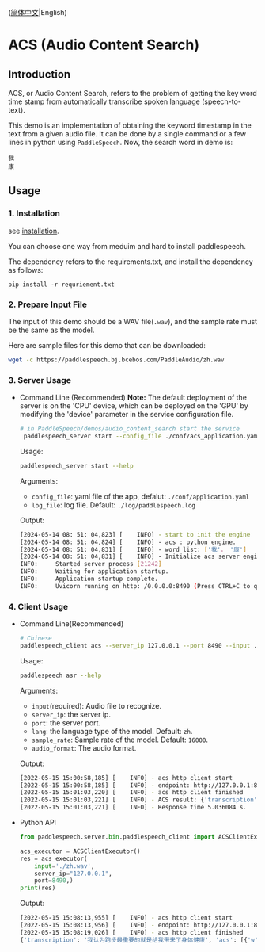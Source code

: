 ([简体中文](./README_cn.md)|English)
# ACS (Audio Content Search)

## Introduction
ACS, or Audio Content Search, refers to the problem of getting the key word time stamp from automatically transcribe spoken language (speech-to-text). 

This demo is an implementation of obtaining the keyword timestamp in the text from a given audio file. It can be done by a single command or a few lines in python using `PaddleSpeech`. 
Now, the search word in demo is:
```
我
康
```
## Usage
### 1. Installation
see [installation](https://github.com/PaddlePaddle/PaddleSpeech/blob/develop/docs/source/install.md).

You can choose one way from meduim and hard to install paddlespeech.

The dependency refers to the requirements.txt, and install the dependency as follows:

```
pip install -r requriement.txt 
```

### 2. Prepare Input File
The input of this demo should be a WAV file(`.wav`), and the sample rate must be the same as the model.

Here are sample files for this demo that can be downloaded:
```bash
wget -c https://paddlespeech.bj.bcebos.com/PaddleAudio/zh.wav
```

### 3. Server Usage 

- Command Line (Recommended)
  **Note:** The default deployment of the server is on the 'CPU' device, which can be deployed on the 'GPU' by modifying the 'device' parameter in the service configuration file.
  ```bash
  # in PaddleSpeech/demos/audio_content_search start the service
   paddlespeech_server start --config_file ./conf/acs_application.yaml
  ```
  
  Usage:

  ```bash
  paddlespeech_server start --help
  ```
  Arguments:
  - `config_file`: yaml file of the app, defalut: `./conf/application.yaml`
  - `log_file`: log file. Default: `./log/paddlespeech.log`
  
  Output:
  ```bash
  [2024-05-14 08: 51: 04,823] [    INFO] - start to init the engine
  [2024-05-14 08: 51: 04,824] [    INFO] - acs : python engine.
  [2024-05-14 08: 51: 04,831] [    INFO] - word list: ['我'， '康']
  [2024-05-14 08: 51: 04,831] [    INFO] - Initialize acs server engine successfully on device: cpu.
  INFO:     Started server process [21242]
  INFO:     Waiting for application startup.
  INFO:     Application startup complete.
  INFO:     Uvicorn running on http: /0.0.0.0:8490 (Press CTRL+C to quit)
  ```

### 4. Client Usage

- Command Line(Recommended)
  ```bash
  # Chinese
  paddlespeech_client acs --server_ip 127.0.0.1 --port 8490 --input ./zh.wav 
  ```
  
  Usage:
  ```bash
  paddlespeech asr --help
  ```
  Arguments:
  - `input`(required): Audio file to recognize.
  - `server_ip`: the server ip.
  - `port`: the server port.
  - `lang`: the language type of the model. Default: `zh`.
  - `sample_rate`: Sample rate of the model. Default: `16000`.
  - `audio_format`: The audio format.

  Output:
  ```bash
  [2022-05-15 15:00:58,185] [    INFO] - acs http client start
  [2022-05-15 15:00:58,185] [    INFO] - endpoint: http://127.0.0.1:8490/paddlespeech/asr/search
  [2022-05-15 15:01:03,220] [    INFO] - acs http client finished
  [2022-05-15 15:01:03,221] [    INFO] - ACS result: {'transcription': '我认为跑步最重要的就是给我带来了身体健康', 'acs': [{'w': '我', 'bg': 0, 'ed': 1.6800000000000002}, {'w': '我', 'bg': 2.1, 'ed': 4.28}, {'w': '康', 'bg': 3.2, 'ed': 4.92}]}
  [2022-05-15 15:01:03,221] [    INFO] - Response time 5.036084 s.
  ```

- Python API
  ```python
  from paddlespeech.server.bin.paddlespeech_client import ACSClientExecutor

  acs_executor = ACSClientExecutor()
  res = acs_executor(
      input='./zh.wav',
      server_ip="127.0.0.1",
      port=8490,)
  print(res)
  ```

  Output:
  ```bash
  [2022-05-15 15:08:13,955] [    INFO] - acs http client start
  [2022-05-15 15:08:13,956] [    INFO] - endpoint: http://127.0.0.1:8490/paddlespeech/asr/search
  [2022-05-15 15:08:19,026] [    INFO] - acs http client finished
  {'transcription': '我认为跑步最重要的就是给我带来了身体健康', 'acs': [{'w': '我', 'bg': 0, 'ed': 1.6800000000000002}, {'w': '我', 'bg': 2.1, 'ed': 4.28}, {'w': '康', 'bg': 3.2, 'ed': 4.92}]}
  ```

